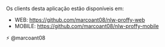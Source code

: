 Os clients desta aplicação estão disponíveis em: 
 - WEB: https://github.com/marcoant08/nlw-proffy-web
 - MOBILE: https://github.com/marcoant08/nlw-proffy-mobile

⚡ @marcoant08
